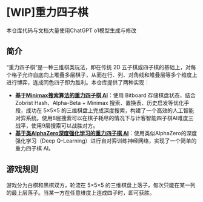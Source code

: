 # [WIP]重力四子棋

本仓库代码与文档大量使用ChatGPT o1模型生成与修改

## 简介

“重力四子棋”是一种三维棋类玩法，即在传统 2D 五子棋或四子棋的基础上，对每个格子允许自底向上堆叠多层棋子，从而在行、列、对角线和堆叠层等多个维度上进行博弈，连成同色四子即为胜利。本仓库提供了两种实现：

- **[基于Minimax搜索算法的重力四子棋 AI](./minimax)**：使用 Bitboard 存储棋盘状态，结合 Zobrist Hash、Alpha-Beta + Minimax 搜索、置换表、历史启发等优化手段，成功在 5×5×5 的三维棋盘上完成深度搜索，构建了一个高效的人工智能对弈系统。使用8层搜索可以在棋子耗尽的情况下与计客智能四子棋AI难度三战平，使用9层搜索可以战胜对方。
- **[基于类AlphaZero深度强化学习的重力四子棋 AI](./dqn)**：使用类似AlphaZero的深度强化学习（Deep Q-Learning）进行自对弈训练神经网络，实现了一个简单的重力四子棋 AI。

## 游戏规则

游戏分为白棋和黑棋双方，轮流在 5×5×5 的三维棋盘上落子，每次只能在某一列的最上层落子。当某一方在任意维度上连成四子时，即可获胜。
